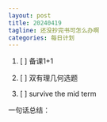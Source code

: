 ```yaml
---
layout: post
title: 20240419
tagline: 还没抄完书可怎么办啊
categories: 每日计划
---
```




1. [ ] 备课1+1

2. [ ] 双有理几何选题

3. [ ] survive the mid term

一句话总结：